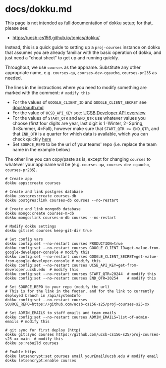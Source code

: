 # docs/dokku.md

This page is not intended as full documentation of dokku setup; for that, please see: 

* <https://ucsb-cs156.github.io/topics/dokku/>

Instead, this is a quick guide to setting up a `proj-courses` 
instance on dokku that assumes you are already familiar with the basic operation of dokku, and just need a "cheat sheet" to 
get up and running quickly.

Throughout, we use `courses` as the appname.  Substitute any other appropriate name, e.g. `courses-qa`, `courses-dev-cgaucho`, `courses-pr235` as needed.

The lines in the instructions where you need to modify something are marked with the comment: `# modify this`

* For the values of `GOOGLE_CLIENT_ID` and `GOOGLE_CLIENT_SECRET` see [docs/oauth.md](https://github.com/ucsb-cs156/proj-courses/blob/main/docs/oauth.md)
* For the value of `UCSB_API_KEY` see: [UCSB Developer API overview](https://ucsb-cs156.github.io/topics/apis/apis_ucsb_developer_api.html)
* For the values of `START_QTR` and `END_QTR` use whatever values you choose (first four digits are year, last digit is 1=Winter, 2=Spring, 3=Summer, 4=Fall), however make sure that
  `START_QTR <= END_QTR`, and that `END_QTR` is a quarter for which data is available, which you can check quickly [here](https://my.sa.ucsb.edu/public/curriculum/coursesearch.aspx)
* Set `SOURCE_REPO` to be the url of your teams' repo (i.e. replace the team name in the example below) 

The other line you can copy/paste as is, except for changing `courses` to whatever your app name will be (e.g. `courses-qa`, `courses-dev-cgaucho`, `courses-pr235`).

```
# Create app
dokku apps:create courses

# Create and link postgres database
dokku postgres:create courses-db
dokku postgres:link courses-db courses --no-restart

# Create and link mongodb database
dokku mongo:create courses-m-db
dokku mongo:link courses-m-db courses --no-restart

# Modify dokku settings
dokku git:set courses keep-git-dir true

# Set config vars
dokku config:set --no-restart courses PRODUCTION=true
dokku config:set --no-restart courses GOOGLE_CLIENT_ID=get-value-from-google-developer-console # modify this
dokku config:set --no-restart courses GOOGLE_CLIENT_SECRET=get-value-from-google-developer-console # modify this
dokku config:set --no-restart courses UCSB_API_KEY=get-from-developer.ucsb.edu  # modify this
dokku config:set --no-restart courses START_QTR=20244  # modify this
dokku config:set --no-restart courses END_QTR=20254    # modify this

# Set SOURCE_REPO to your repo (modify the url)
# This is for the link in the footer, and for the link to currently deployed branch in /api/systemInfo
dokku config:set --no-restart courses SOURCE_REPO=https://github.com/ucsb-cs156-s25/proj-courses-s25-xx 

# Set ADMIN_EMAILS to staff emails and team emails
dokku config:set --no-restart courses ADMIN_EMAILS=list-of-admin-emails # modify this

# git sync for first deploy (http)
dokku git:sync courses https://github.com/ucsb-cs156-s25/proj-courses-s25-xx main  # modify this 
dokku ps:rebuild courses

# Enable https
dokku letsencrypt:set courses email yourEmail@ucsb.edu # modify email
dokku letsencrypt:enable courses
```
